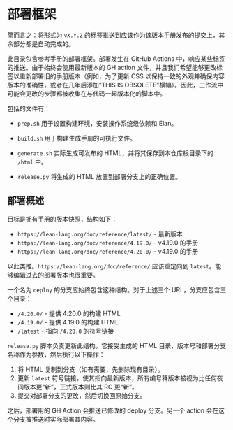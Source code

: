 <!--
# Deployment Infrastructure

TL;DR: push a tag of the form `vX.Y.Z` onto the commit that should be
released as the manual for that version, and the rest is automatic.

This directory contains the deployment infrastructure for the
reference manual. Deployment happens in GitHub Actions, in response to
certain tags being pushed. Because the latest version of the GH action
file will always be used, and we want to be able to mutate tags to
re-deploy old manual versions (e.g. to update CSS for consistent look
and feel while keeping content version-accurate, or add a "THIS IS
OBSOLETE" banner in a few years). Thus, the steps of the workflow that
might change are captured in scripts that are versioned along with the
code.

The files are:

* `prep.sh` is used to set up the build, installing OS-level
  dependencies and Elan.
  
* `build.sh` is used to build the executable that generates the
  manual.
  
* `generate.sh` actually generates release-ready HTML, saving it in
  `/html` in the root of this repository.
  
* `release.py` puts the generated HTML in the right place on the
  deployment branch.
-->

# 部署框架

简而言之：将形式为 `vX.Y.Z` 的标签推送到应该作为该版本手册发布的提交上，其余部分都是自动完成的。

此目录包含参考手册的部署框架。部署发生在 GitHub Actions 中，响应某些标签的推送。由于始终会使用最新版本的 GH action 文件，并且我们希望能够更改标签以重新部署旧的手册版本（例如，为了更新 CSS 以保持一致的外观并确保内容版本的准确性，或者在几年后添加“THIS IS OBSOLETE”横幅）。因此，工作流中可能会更改的步骤都被收集在与代码一起版本化的脚本中。

包括的文件有：

* `prep.sh` 用于设置构建环境，安装操作系统级依赖和 Elan。
  
* `build.sh` 用于构建生成手册的可执行文件。
  
* `generate.sh` 实际生成可发布的 HTML，并将其保存到本仓库根目录下的 `/html` 中。
  
* `release.py` 将生成的 HTML 放置到部署分支上的正确位置。
  
<!-- 
## Deployment Overview

The goal is to have versioned snapshots of the manual, with a structure like:

 * `https://lean-lang.org/doc/reference/latest/`- latest version
 * `https://lean-lang.org/doc/reference/4.19.0/` - manual for v4.19.0
 * `https://lean-lang.org/doc/reference/4.20.0/` - manual for v4.19.0
 
and so forth.  `https://lean-lang.org/doc/reference/` should redirect
to `latest`. It's important to be able to edit past deployments as well.

An orphan branch, called `deploy`, should at all times contain this
structure. With the three URLs above, the branch would contain three
directories:

 * `/4.20.0/` - built HTML served for 4.20.0 
 * `/4.19.0/` - built HTML served for 4.19.0 
 * `/latest` - symlink to `/4.20.0`

The `release.py` script is responsible for updating this structure. It
takes the generated HTML directory, the version number, and the
deployment branch name as arguments, and then does the following:
 1. It copies the HTML to the branch (deleting an existing directory
    first if needed).
 2. It updates the `latest` symlink to point at the most recent
    version, with all numbered releases being considered more recent
    than any nightly and real releases being more recent than their
    RCs.
 3. It commits the changes to the deployment branch, then switches
    back to the original branch.

After this, the GH Action for deployment pushes the edited deploy
branch. Another action is responsible for actually deploying the
contents of this branch when it's pushed.

## 
-->

## 部署概述

目标是拥有手册的版本快照，结构如下：

 * `https://lean-lang.org/doc/reference/latest/` - 最新版本
 * `https://lean-lang.org/doc/reference/4.19.0/` - v4.19.0 的手册
 * `https://lean-lang.org/doc/reference/4.20.0/` - v4.19.0 的手册
 
以此类推。`https://lean-lang.org/doc/reference/` 应该重定向到 `latest`。能够编辑过去的部署版本也很重要。

一个名为 `deploy` 的分支应始终包含这种结构。对于上述三个 URL，分支应包含三个目录：

 * `/4.20.0/` - 提供 4.20.0 的构建 HTML 
 * `/4.19.0/` - 提供 4.19.0 的构建 HTML 
 * `/latest` - 指向 `/4.20.0` 的符号链接

`release.py` 脚本负责更新此结构。它接受生成的 HTML 目录、版本号和部署分支名称作为参数，然后执行以下操作：
 1. 将 HTML 复制到分支（如有需要，先删除现有目录）。
 2. 更新 `latest` 符号链接，使其指向最新版本，所有编号释版本被视为比任何夜间版本更“新”，正式版本则比其 RC 更“新”。
 3. 提交对部署分支的更改，然后切换回原始分支。

之后，部署用的 GH Action 会推送已修改的 deploy 分支。另一个 action 会在这个分支被推送时实际部署其内容。
